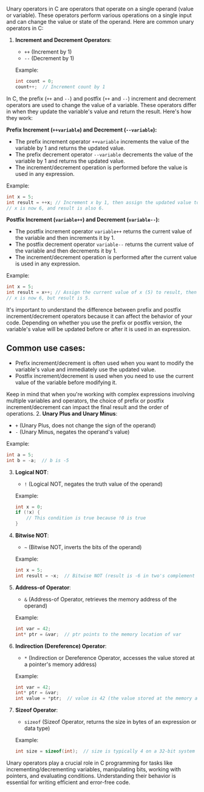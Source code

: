 Unary operators in C are operators that operate on a single operand (value or variable). These operators perform various operations on a single input and can change the value or state of the operand. Here are common unary operators in C:

1. **Increment and Decrement Operators**:
   - `++` (Increment by 1)
   - `--` (Decrement by 1)

   Example:
   ```c
   int count = 0;
   count++;  // Increment count by 1
   ```
In C, the prefix (`++` and `--`) and postfix (`++` and `--`) increment and decrement operators are used to change the value of a variable. These operators differ in when they update the variable's value and return the result. Here's how they work:

**Prefix Increment (`++variable`) and Decrement (`--variable`):**

- The prefix increment operator `++variable` increments the value of the variable by 1 and returns the updated value.
- The prefix decrement operator `--variable` decrements the value of the variable by 1 and returns the updated value.
- The increment/decrement operation is performed before the value is used in any expression.

Example:
```c
int x = 5;
int result = ++x; // Increment x by 1, then assign the updated value to result.
// x is now 6, and result is also 6.
```

**Postfix Increment (`variable++`) and Decrement (`variable--`):**

- The postfix increment operator `variable++` returns the current value of the variable and then increments it by 1.
- The postfix decrement operator `variable--` returns the current value of the variable and then decrements it by 1.
- The increment/decrement operation is performed after the current value is used in any expression.

Example:
```c
int x = 5;
int result = x++; // Assign the current value of x (5) to result, then increment x by 1.
// x is now 6, but result is 5.
```

It's important to understand the difference between prefix and postfix increment/decrement operators because it can affect the behavior of your code. Depending on whether you use the prefix or postfix version, the variable's value will be updated before or after it is used in an expression.

## Common use cases:
- Prefix increment/decrement is often used when you want to modify the variable's value and immediately use the updated value.
- Postfix increment/decrement is used when you need to use the current value of the variable before modifying it.

Keep in mind that when you're working with complex expressions involving multiple variables and operators, the choice of prefix or postfix increment/decrement can impact the final result and the order of operations.
2. **Unary Plus and Unary Minus**:
   - `+` (Unary Plus, does not change the sign of the operand)
   - `-` (Unary Minus, negates the operand's value)

   Example:
   ```c
   int a = 5;
   int b = -a;  // b is -5
   ```

3. **Logical NOT**:
   - `!` (Logical NOT, negates the truth value of the operand)

   Example:
   ```c
   int x = 0;
   if (!x) {
       // This condition is true because !0 is true
   }
   ```

4. **Bitwise NOT**:
   - `~` (Bitwise NOT, inverts the bits of the operand)

   Example:
   ```c
   int x = 5;
   int result = ~x;  // Bitwise NOT (result is -6 in two's complement representation)
   ```

5. **Address-of Operator**:
   - `&` (Address-of Operator, retrieves the memory address of the operand)

   Example:
   ```c
   int var = 42;
   int* ptr = &var;  // ptr points to the memory location of var
   ```

6. **Indirection (Dereference) Operator**:
   - `*` (Indirection or Dereference Operator, accesses the value stored at a pointer's memory address)

   Example:
   ```c
   int var = 42;
   int* ptr = &var;
   int value = *ptr;  // value is 42 (the value stored at the memory address pointed to by ptr)
   ```

7. **Sizeof Operator**:
   - `sizeof` (Sizeof Operator, returns the size in bytes of an expression or data type)

   Example:
   ```c
   int size = sizeof(int);  // size is typically 4 on a 32-bit system
   ```

Unary operators play a crucial role in C programming for tasks like incrementing/decrementing variables, manipulating bits, working with pointers, and evaluating conditions. Understanding their behavior is essential for writing efficient and error-free code.
